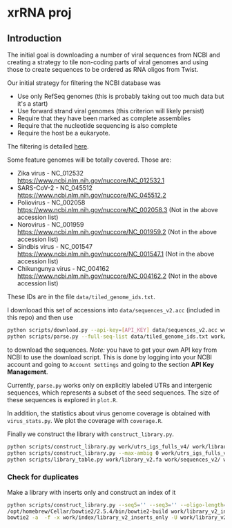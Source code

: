 # xrRNA proj

## Introduction

The initial goal is downloading a number of viral sequences from NCBI and creating a strategy to tile non-coding parts of viral genomes and using those to create sequences to be ordered as RNA oligos from Twist. 

Our initial strategy for filtering the NCBI database was

* Use only RefSeq genomes (this is probably taking out too much data but it's a start)
* Use forward strand viral genomes (this criterion will likely persist)
* Require that they have been marked as complete assemblies
* Require that the nucleotide sequencing is also complete
* Require the host be a eukaryote.

The filtering is detailed [here](https://www.ncbi.nlm.nih.gov/labs/virus/vssi/#/virus?SeqType_s=Nucleotide&GenomicMoltype_s=ssRNA(%2B)&HostLineage_ss=Eukaryota%20(eucaryotes),%20taxid:2759&SourceDB_s=RefSeq&GenomeCompleteness_s=complete&Completeness_s=complete).

Some feature genomes will be totally covered. Those are:

- Zika virus - NC_012532 https://www.ncbi.nlm.nih.gov/nuccore/NC_012532.1
- SARS-CoV-2 - NC_045512 https://www.ncbi.nlm.nih.gov/nuccore/NC_045512.2
- Poliovirus - NC_002058 https://www.ncbi.nlm.nih.gov/nuccore/NC_002058.3 (Not in the above accession list)
- Norovirus - NC_001959 https://www.ncbi.nlm.nih.gov/nuccore/NC_001959.2 (Not in the above accession list)
- Sindbis virus - NC_001547 https://www.ncbi.nlm.nih.gov/nuccore/NC_001547.1 (Not in the above accession list)
- Chikungunya virus - NC_004162 https://www.ncbi.nlm.nih.gov/nuccore/NC_004162.2 (Not in the above accession list)

These IDs are in the file `data/tiled_genome_ids.txt`.

I downlooad this set of accessions into `data/sequences_v2.acc` (included in this repo) and then use 
```bash
python scripts/download.py --api-key=[API_KEY] data/sequences_v2.acc work/sequences_v2/
python scripts/parse.py --full-seq-list data/tiled_genome_ids.txt work/sequences_v2/ work/utrs_igs_fulls_v4
``` 

to download the sequences. *Note:* you have to get your own API key from NCBI to use the download script. This is done by logging into your NCBI account and going to `Account Settings` and going to the section **API Key Management**.

Currently, `parse.py` works only on explicitly labeled UTRs and intergenic sequences, which represents a subset of the seed sequences.  The size of these sequences is explored in `plot.R`.

In addition, the statistics about virus genome coverage is obtained with `virus_stats.py`. We plot the coverage with `coverage.R`.

Finally we construct the library with `construct_library.py`.

```bash
python scripts/construct_library.py work/utrs_igs_fulls_v4/ work/library_v4.fa
python scripts/construct_library.py --max-ambig 0 work/utrs_igs_fulls_v4/ work/library_v5.fa
python scripts/library_table.py work/library_v2.fa work/sequences_v2/ work/library_v2.csv
```

### Check for duplicates


Make a library with inserts only and construct an index of it
```bash
python scripts/construct_library.py --seq5='' --seq3='' --oligo-length=196 work/utrs_igs_fulls_v4/ work/library_v2_inserts_only.fa 
/opt/homebrew/Cellar/bowtie2/2.5.4/bin/bowtie2-build work/library_v2_inserts_only.fa work/index/library_v2_inserts_only
bowtie2 -a  -f -x work/index/library_v2_inserts_only -U work/library_v2_inserts_only.fa -S work/library_v2_inserts_only.sam
```

